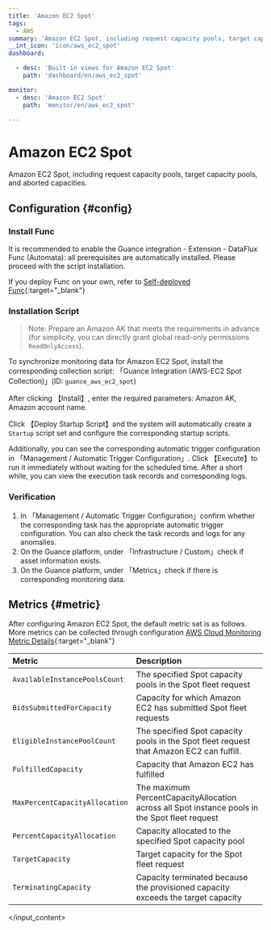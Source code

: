 ```yaml
---
title: 'Amazon EC2 Spot'
tags: 
  - AWS
summary: 'Amazon EC2 Spot, including request capacity pools, target capacity pools, and aborted capacities.'
__int_icon: 'icon/aws_ec2_spot'
dashboard:

  - desc: 'Built-in views for Amazon EC2 Spot'
    path: 'dashboard/en/aws_ec2_spot'

monitor:
  - desc: 'Amazon EC2 Spot'
    path: 'monitor/en/aws_ec2_spot'

---
```


<!-- markdownlint-disable MD025 -->
# Amazon EC2 Spot
<!-- markdownlint-enable -->


Amazon EC2 Spot, including request capacity pools, target capacity pools, and aborted capacities.


## Configuration {#config}

### Install Func

It is recommended to enable the Guance integration - Extension - DataFlux Func (Automata): all prerequisites are automatically installed. Please proceed with the script installation.

If you deploy Func on your own, refer to [Self-deployed Func](https://func.guance.com/doc/script-market-guance-integration/){:target="_blank"}


### Installation Script

> Note: Prepare an Amazon AK that meets the requirements in advance (for simplicity, you can directly grant global read-only permissions `ReadOnlyAccess`).

To synchronize monitoring data for Amazon EC2 Spot, install the corresponding collection script: 「Guance Integration (AWS-EC2 Spot Collection)」(ID: `guance_aws_ec2_spot`)

After clicking 【Install】, enter the required parameters: Amazon AK, Amazon account name.

Click 【Deploy Startup Script】and the system will automatically create a `Startup` script set and configure the corresponding startup scripts.

Additionally, you can see the corresponding automatic trigger configuration in 「Management / Automatic Trigger Configuration」. Click 【Execute】to run it immediately without waiting for the scheduled time. After a short while, you can view the execution task records and corresponding logs.


### Verification

1. In 「Management / Automatic Trigger Configuration」confirm whether the corresponding task has the appropriate automatic trigger configuration. You can also check the task records and logs for any anomalies.
2. On the Guance platform, under 「Infrastructure / Custom」check if asset information exists.
3. On the Guance platform, under 「Metrics」check if there is corresponding monitoring data.

## Metrics {#metric}
After configuring Amazon EC2 Spot, the default metric set is as follows. More metrics can be collected through configuration [AWS Cloud Monitoring Metric Details](https://docs.aws.amazon.com/zh_cn/AWSEC2/latest/UserGuide/spot-fleet-cloudwatch-metrics.html){:target="_blank"}


| Metric                                                         | Description                                                         |
| :----------------------------------------------------------- | :----------------------------------------------------------- |
| `AvailableInstancePoolsCount`                                        | The specified Spot capacity pools in the Spot fleet request |
| `BidsSubmittedForCapacity`                                        | Capacity for which Amazon EC2 has submitted Spot fleet requests |
| `EligibleInstancePoolCount`                                | The specified Spot capacity pools in the Spot fleet request that Amazon EC2 can fulfill. |
| `FulfilledCapacity`                             | Capacity that Amazon EC2 has fulfilled      |
| `MaxPercentCapacityAllocation`                               | The maximum PercentCapacityAllocation across all Spot instance pools in the Spot fleet request |
| `PercentCapacityAllocation`                               | Capacity allocated to the specified Spot capacity pool |
| `TargetCapacity`                           | Target capacity for the Spot fleet request                    |
| `TerminatingCapacity`                                 | Capacity terminated because the provisioned capacity exceeds the target capacity             |

</input_content>
</input>
</input>